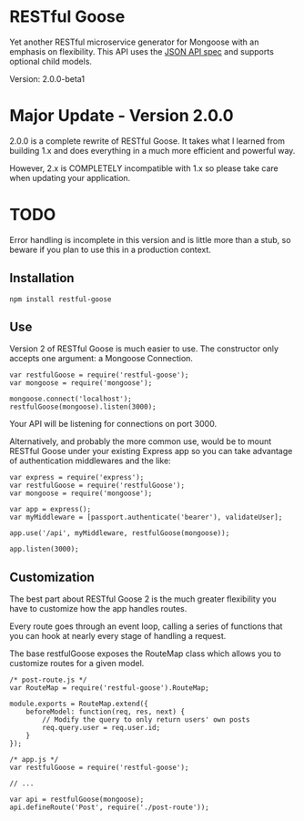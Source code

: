 # RESTful Goose

Yet another RESTful microservice generator for Mongoose with an emphasis on flexibility. This API uses the [JSON API spec](http://jsonapi.org/) and supports optional child models.

Version: 2.0.0-beta1

# Major Update - Version 2.0.0
2.0.0 is a complete rewrite of RESTful Goose. It takes what I learned from building 1.x and does everything in a much more efficient and powerful way.

However, 2.x is COMPLETELY incompatible with 1.x so please take care when updating your application.

# TODO
Error handling is incomplete in this version and is little more than a stub, so beware if you plan to use this in a production context.

## Installation
```
npm install restful-goose
```

## Use
Version 2 of RESTful Goose is much easier to use. The constructor only accepts one argument: a Mongoose Connection.

```
var restfulGoose = require('restful-goose');
var mongoose = require('mongoose');

mongoose.connect('localhost');
restfulGoose(mongoose).listen(3000);
```

Your API will be listening for connections on port 3000.

Alternatively, and probably the more common use, would be to mount RESTful Goose under your existing Express app so you can take advantage of authentication middlewares and the like:

 ```
 var express = require('express');
 var restfulGoose = require('restfulGoose');
 var mongoose = require('mongoose');

 var app = express();
 var myMiddleware = [passport.authenticate('bearer'), validateUser];

 app.use('/api', myMiddleware, restfulGoose(mongoose));

 app.listen(3000);
 ```

## Customization
The best part about RESTful Goose 2 is the much greater flexibility you have to customize how the app handles routes.

Every route goes through an event loop, calling a series of functions that you can hook at nearly every stage of handling a request.

The base restfulGoose exposes the RouteMap class which allows you to customize routes for a given model.

```
/* post-route.js */
var RouteMap = require('restful-goose').RouteMap;

module.exports = RouteMap.extend({
    beforeModel: function(req, res, next) {
        // Modify the query to only return users' own posts
        req.query.user = req.user.id;
    }
});
```

```
/* app.js */
var restfulGoose = require('restful-goose');

// ...

var api = restfulGoose(mongoose);
api.defineRoute('Post', require('./post-route'));
```